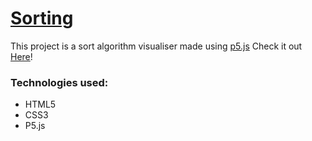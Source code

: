 # [Sorting](https://greninja89.github.io/Sorting-Algorithms/ "Live website")

This project is a sort algorithm visualiser made using [p5.js](https://p5js.org/)
Check it out [Here](https://greninja89.github.io/Sorting-Algorithms/)!

### Technologies used: 

+ HTML5
+ CSS3
+ P5.js
